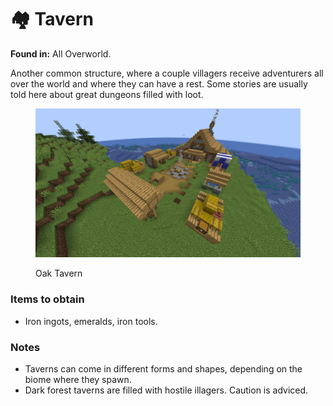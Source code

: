 # 🏘️ Tavern

**Found in:** All Overworld.

Another common structure, where a couple villagers receive adventurers all over the world and where they can have a rest. Some stories are usually told here about great dungeons filled with loot.

<figure><img src="../../../.gitbook/assets/2024-07-26_12.11.32.png" alt=""><figcaption><p>Oak Tavern</p></figcaption></figure>

### Items to obtain

* Iron ingots, emeralds, iron tools.

### Notes

* Taverns can come in different forms and shapes, depending on the biome where they spawn.
* Dark forest taverns are filled with hostile illagers. Caution is adviced.

